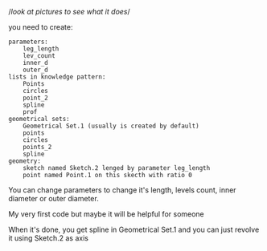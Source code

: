 /*look at pictures to see what it does*/

you need to create:

    parameters:
        leg_length
        lev_count
        inner_d
        outer_d
    lists in knowledge pattern:
        Points
        circles
        point_2
        spline
        prof
    geometrical sets:
        Geometrical Set.1 (usually is created by default)
        points
        circles
        points_2
        spline
    geometry:
        sketch named Sketch.2 lenged by parameter leg_length
        point named Point.1 on this skecth with ratio 0

You can change parameters to change it's length, levels count, inner diameter or outer diameter. 

My very first code but maybe it will be helpful for someone

When it's done, you get spline in Geometrical Set.1 and you can just revolve it using Sketch.2 as axis
